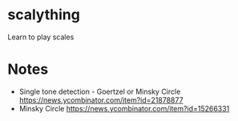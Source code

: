 # scalything
Learn to play scales


# Notes

* Single tone detection - Goertzel or Minsky Circle https://news.ycombinator.com/item?id=21878877
* Minsky Circle https://news.ycombinator.com/item?id=15266331


